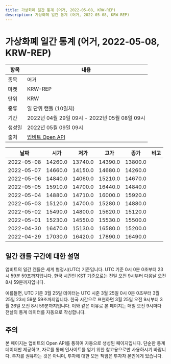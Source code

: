 ```yaml
---
title: 가상화폐 일간 통계 (어거, 2022-05-08, KRW-REP)
description: 가상화폐 일간 통계 (어거, 2022-05-08, KRW-REP)
---
```



가상화폐 일간 통계 (어거, 2022-05-08, KRW-REP)
===

|항목|내용|
|--|--|
|종목|어거|
|마켓|KRW-REP|
|단위|KRW|
|종류|일 단위 캔들 (10일치)|
|기간|2022년 04월 29일 09시 - 2022년 05월 08일 09시|
|생성일|2022년 05월 09일 09시|
|출처|[업비트 Open API](https://docs.upbit.com)|


|날짜|시가|저가|고가|종가|비고|
|--|--|--|--|--|--|
|2022-05-08|14260.0|13740.0|14390.0|13800.0|    |
|2022-05-07|14660.0|14150.0|14680.0|14260.0|    |
|2022-05-06|14840.0|14060.0|15210.0|14670.0|    |
|2022-05-05|15910.0|14700.0|16440.0|14840.0|    |
|2022-05-04|14880.0|14710.0|16000.0|15920.0|    |
|2022-05-03|15120.0|14700.0|15280.0|14880.0|    |
|2022-05-02|15490.0|14800.0|15620.0|15120.0|    |
|2022-05-01|15230.0|14550.0|15530.0|15500.0|    |
|2022-04-30|16470.0|15130.0|16580.0|15200.0|    |
|2022-04-29|17030.0|16420.0|17890.0|16490.0|    |


일간 캔들 구간에 대한 설명
---


업비트의 일간 캔들은 세계 협정시(UTC) 기준입니다. 
UTC 기준 0시 0분 0초부터 23시 59분 59초까지입니다. 
한국 시간인 KST 기준으로는 전일 오전 9시부터 다음날 오전 8시 59분까지입니다. 


예를들면, UTC 기준 3월 25일 데이터는 UTC 시준 3월 25일 0시 0분 0초부터 3월 25일 23시 59분 59초까지입니다. 
한국 시간으로 표현하면 3월 25일 오전 9시부터 3월 26일 오전 8시 59분까지입니다. 
이와 같은 이유로 본 페이지는 매일 오전 9시마다 전날의 통계 데이터를 자동으로 작성합니다. 


주의
---


본 페이지는 업비트의 Open API를 통하여 자동으로 생성된 페이지입니다. 
단순한 통계 데이터만 제공하고, 자료를 통해 인사이트를 얻기 위한 참고용으로만 사용하시기 바랍니다. 
투자를 권유하는 것은 아니며, 투자에 대한 모든 책임은 투자자 본인에게 있습니다. 
